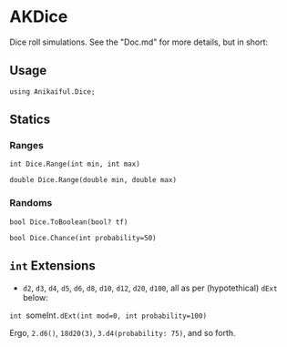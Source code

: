 # AKDice

Dice roll simulations. See the "Doc.md" for more details, but in short:

## Usage

`using Anikaiful.Dice;`

## Statics

### Ranges
`int Dice.Range(int min, int max)`

`double Dice.Range(double min, double max)`

### Randoms
`bool Dice.ToBoolean(bool? tf)`

`bool Dice.Chance(int probability=50)`

## `int` Extensions
* `d2`, `d3`, `d4`, `d5`, `d6`, `d8`, `d10`, `d12`, `d20`, `d100`, all as per (hypotethical) `dExt` below:

`int `someInt`.dExt(int mod=0, int probability=100)`

Ergo, `2.d6()`, `18d20(3)`, `3.d4(probability: 75)`, and so forth.
